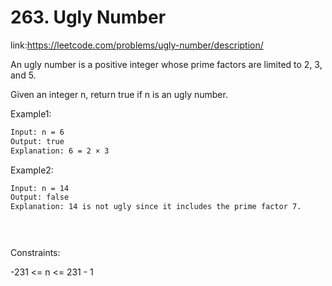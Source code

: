 
# 263. Ugly Number











link:https://leetcode.com/problems/ugly-number/description/

An ugly number is a positive integer whose prime factors are limited to 2, 3, and 5.

Given an integer n, return true if n is an ugly number.
 



Example1:
```bash
Input: n = 6
Output: true
Explanation: 6 = 2 × 3

```

Example2:
```bash
Input: n = 14
Output: false
Explanation: 14 is not ugly since it includes the prime factor 7.
 




```









Constraints:

-231 <= n <= 231 - 1
